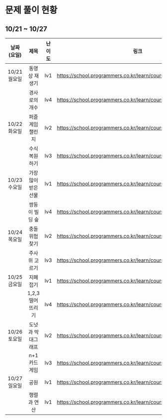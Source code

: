 # 문제 풀이 현황

##  10/21 ~ 10/27 

|날짜(요일)|제목|난이도|링크|김태경|김민채|
|:---:|:---:|:---:|---|:---:|:---:|
|10/21 월요일|동영상 재생기|lv1|https://school.programmers.co.kr/learn/courses/30/lessons/340213|O|O|
||경사로의 개수|lv4|https://school.programmers.co.kr/learn/courses/30/lessons/214290|||
|10/22 화요일|퍼즐게임 챌린지|lv2|https://school.programmers.co.kr/learn/courses/30/lessons/340212|||
||수식 복원하기|lv3|https://school.programmers.co.kr/learn/courses/30/lessons/340210|||
|10/23 수요일|가장 많이 받은 선물|lv1|https://school.programmers.co.kr/learn/courses/30/lessons/258712|||
||쌍둥이 빌딩 숲|lv4|https://school.programmers.co.kr/learn/courses/30/lessons/140105|||
|10/24 목요일|충돌위험 찾기|lv2|https://school.programmers.co.kr/learn/courses/30/lessons/340211|||
||주사위 고르기|lv3|https://school.programmers.co.kr/learn/courses/30/lessons/258709|||
|10/25 금요일|지폐 접기|lv1|https://school.programmers.co.kr/learn/courses/30/lessons/340199|||
||1,2,3 떨어뜨리기|lv4|https://school.programmers.co.kr/learn/courses/30/lessons/150364|||
|10/26 토요일|도넛과 막대그래프|lv2|https://school.programmers.co.kr/learn/courses/30/lessons/258711|||
||n+1 카드게임|lv3|https://school.programmers.co.kr/learn/courses/30/lessons/258707|||
|10/27 일요일|공원|lv1|https://school.programmers.co.kr/learn/courses/30/lessons/340198|||
||행렬과 연산|lv1|https://school.programmers.co.kr/learn/courses/30/lessons/118670|||
